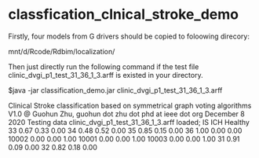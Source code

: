 # classfication_clnical_stroke_demo

Firstly,  four models from G drivers should be copied to foloowing direcory:

mnt/d/Rcode/Rdbim/localization/

Then just directly run the following command if the test file  clinic_dvgi_p1_test_31_36_1_3.arff is existed in your directory. 


$java -jar classification_demo.jar  clinic_dvgi_p1_test_31_36_1_3.arff

Clinical Stroke classification based on symmetrical graph voting algorithms V1.0 @ Guohun Zhu,  guohun dot zhu dot phd at ieee dot org December 8 2020
Testing data clinic_dvgi_p1_test_31_36_1_3.arff loaded;
	IS	ICH	Healthy
33	0.67	0.33	0.00
34	0.48	0.52	0.00
35	0.85	0.15	0.00
36	1.00	0.00	0.00
10002	0.00	0.00	1.00
10001	0.00	0.00	1.00
10003	0.00	0.00	1.00
31	0.91	0.09	0.00
32	0.82	0.18	0.00
